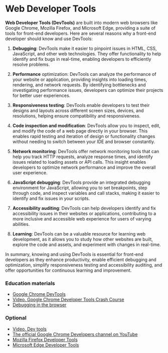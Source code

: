 # Web Developer Tools
**Web Developer Tools (DevTools)** are built into modern web browsers like Google Chrome, Mozilla Firefox, and Microsoft Edge, 
providing a suite of tools for front-end developers. Here are several reasons why a front-end developer should know and
use DevTools:

1. **Debugging**: DevTools make it easier to pinpoint issues in HTML, CSS, JavaScript, and other web technologies. They offer 
functionality to help identify and fix bugs in real-time, enabling developers to efficiently resolve problems.

2. **Performance** optimization: DevTools can analyze the performance of your website or application, providing insights into 
loading times, rendering, and network requests. By identifying bottlenecks and investigating performance issues, 
developers can optimize their projects for better user experiences.

3. **Responsiveness testing**: DevTools enable developers to test their designs and layouts across different screen sizes, 
devices, and resolutions, helping ensure compatibility and responsiveness.

4. **Code inspection and modification**: DevTools allow you to inspect, edit, and modify the code of a web page directly in 
your browser. This enables rapid testing and iteration of design or functionality changes without needing to switch 
between your IDE and browser constantly.

5. **Network monitoring**: DevTools offer network monitoring tools that can help you track HTTP requests, analyze response 
times, and identify issues related to loading assets or API calls. This insight enables developers to optimize network 
performance and improve the overall user experience.

6. **JavaScript debugging**: DevTools provide an integrated debugging environment for JavaScript, allowing you to set 
breakpoints, step through code, and inspect variables and call stacks, making it easier to identify and fix issues 
in your scripts.

7. **Accessibility auditing**: DevTools can help developers identify and fix accessibility issues in their websites or 
applications, contributing to a more inclusive and accessible web experience for users of varying abilities.

8. **Learning**: DevTools can be a valuable resource for learning web development, as it allows you to study how other 
websites are built, explore the code and assets, and experiment with changes in real-time.

In summary, knowing and using DevTools is essential for front-end developers as they enhance productivity, enable 
efficient debugging and optimization, simplify responsiveness testing and accessibility auditing, and offer opportunities for continuous learning and improvement.

### Education materials
- [Google Chrome DevTools](https://developer.chrome.com/docs/devtools/)
- [Video. Google Chrome Developer Tools Crash Course](https://youtu.be/x4q86IjJFag)
- [Debugging in the browser](https://javascript.info/debugging-chrome)


### Optional
- [Video. Dev tools](https://youtu.be/2yxKblrXiEg)
- [The official Google Chrome Developers channel on YouTube](https://www.youtube.com/channel/UCnUYZLuoy1rq1aVMwx4aTzw)
- [Mozilla Firefox Developer Tools](https://firefox-source-docs.mozilla.org/devtools-user/index.html)
- [Microsoft Edge Developer Tools](https://learn.microsoft.com/en-us/microsoft-edge/devtools-guide-chromium/landing/)
